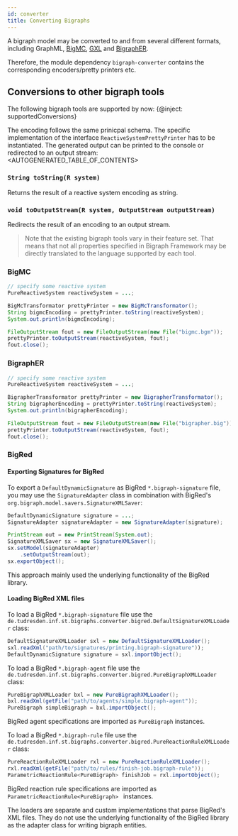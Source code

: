 ```yaml
---
id: converter
title: Converting Bigraphs
---
```


<!--# Converting Bigraphs-->

A bigraph model may be converted to and from several different formats,
including GraphML, [BigMC](http://bigraph.org/bigmc/), [GXL](http://www.gupro.de/GXL/) and
[BigraphER](http://www.dcs.gla.ac.uk/~michele/bigrapher.html).

Therefore, the module dependency `bigraph-converter` contains the corresponding
encoders/pretty printers etc.

## Conversions to other bigraph tools

The following bigraph tools are supported by now:
{@inject: supportedConversions}

The encoding follows the same prinicpal schema. The specific implementation of the interface `ReactiveSystemPrettyPrinter`
has to be instantiated. The generated output can be printed to the console or redirected to an output stream:
<AUTOGENERATED_TABLE_OF_CONTENTS>

### `String toString(R system)`

Returns the result of a reactive system encoding as string.

### `void toOutputStream(R system, OutputStream outputStream)`

Redirects the result of an encoding to an output stream.



> Note that the existing bigraph tools vary in their feature set.
> That means that not all properties specified in Bigraph Framework may be directly translated to the language supported by each tool.

### BigMC

```java
// specify some reactive system
PureReactiveSystem reactiveSystem = ...;

BigMcTransformator prettyPrinter = new BigMcTransformator();
String bigmcEncoding = prettyPrinter.toString(reactiveSystem);
System.out.println(bigmcEncoding);

FileOutputStream fout = new FileOutputStream(new File("bigmc.bgm"));
prettyPrinter.toOutputStream(reactiveSystem, fout);
fout.close();
```

### BigraphER

```java
// specify some reactive system
PureReactiveSystem reactiveSystem = ...;

BigrapherTransformator prettyPrinter = new BigrapherTransformator();
String bigrapherEncoding = prettyPrinter.toString(reactiveSystem);
System.out.println(bigrapherEncoding);

FileOutputStream fout = new FileOutputStream(new File("bigrapher.big"));
prettyPrinter.toOutputStream(reactiveSystem, fout);
fout.close();
```

### BigRed

#### Exporting Signatures for BigRed

To export a `DefaultDynamicSignature` as BigRed `*.bigraph-signature` file, you may use the `SignatureAdapter` class
in combination with BigRed's `org.bigraph.model.savers.SignatureXMLSaver`:

```java
DefaultDynamicSignature signature = ...;
SignatureAdapter signatureAdapter = new SignatureAdapter(signature);

PrintStream out = new PrintStream(System.out);
SignatureXMLSaver sx = new SignatureXMLSaver();
sx.setModel(signatureAdapter)
    .setOutputStream(out);
sx.exportObject();
```

This approach mainly used the underlying functionality of the BigRed library.

#### Loading BigRed XML files

To load a BigRed `*.bigraph-signature` file use the `de.tudresden.inf.st.bigraphs.converter.bigred.DefaultSignatureXMLLoader` class:

```java
DefaultSignatureXMLLoader sxl = new DefaultSignatureXMLLoader();
sxl.readXml("path/to/signatures/printing.bigraph-signature"));
DefaultDynamicSignature signature = sxl.importObject();
```

To load a BigRed `*.bigraph-agent` file use the `de.tudresden.inf.st.bigraphs.converter.bigred.PureBigraphXMLLoader` class:

```java
PureBigraphXMLLoader bxl = new PureBigraphXMLLoader();
bxl.readXml(getFile("path/to/agents/simple.bigraph-agent"));
PureBigraph simpleBigraph = bxl.importObject();
```

BigRed agent specifications are imported as `PureBigraph` instances.


To load a BigRed `*.bigraph-rule` file use the `de.tudresden.inf.st.bigraphs.converter.bigred.PureReactionRuleXMLLoader` class:

```java
PureReactionRuleXMLLoader rxl = new PureReactionRuleXMLLoader();
rxl.readXml(getFile("path/to/rules/finish-job.bigraph-rule"));
ParametricReactionRule<PureBigraph> finishJob = rxl.importObject();
```

BigRed reaction rule specifications are imported as `ParametricReactionRule<PureBigraph> ` instances.


The loaders are separate and custom implementations that parse BigRed's XML files.
They do not use the underlying functionality of the BigRed library as the adapter class for writing bigraph entities.
